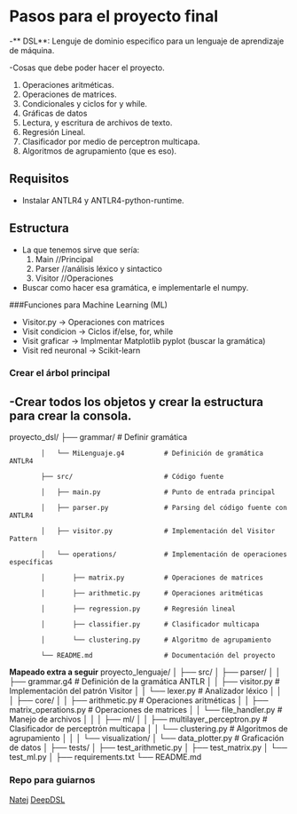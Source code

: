 # Pasos para el proyecto final
-** DSL**:  Lenguje de dominio especifico para un lenguaje de aprendizaje de máquina.

-Cosas que debe poder hacer el proyecto.

1. Operaciones aritméticas.
2. Operaciones de matrices.
3. Condicionales y ciclos for y while.
5. Gráficas de datos
6. Lectura, y escritura de archivos de texto.
7. Regresión Lineal.
8. Clasificador por medio de perceptron multicapa.
9. Algoritmos de agrupamiento (que es eso).

## Requisitos
- Instalar ANTLR4 y ANTLR4-python-runtime.

## Estructura
- La que tenemos sirve que sería:
	1. Main //Principal
	2. Parser //análisis léxico y sintactico
	3. Visitor //Operaciones
- Buscar como hacer esa gramática, e implementarle el numpy.

###Funciones para Machine Learning (ML)
- Visitor.py -> Operaciones con matrices
- Visit condicion -> Ciclos if/else, for, while
- Visit graficar -> Implmentar Matplotlib pyplot (buscar la gramática)
- Visit red neuronal -> Scikit-learn


### Crear el árbol principal
-Crear todos los objetos y crear la estructura para crear la consola.
- 
proyecto_dsl/
                ├── grammar/                   # Definir gramática

            │   └── MiLenguaje.g4          # Definición de gramática ANTLR4

            ├── src/                       # Código fuente

            │   ├── main.py                # Punto de entrada principal

            │   ├── parser.py              # Parsing del código fuente con ANTLR4

            │   ├── visitor.py             # Implementación del Visitor Pattern

            │   └── operations/            # Implementación de operaciones específicas

            │       ├── matrix.py          # Operaciones de matrices

            │       ├── arithmetic.py      # Operaciones aritméticas

            │       ├── regression.py      # Regresión lineal

            │       ├── classifier.py      # Clasificador multicapa

            │       └── clustering.py      # Algoritmo de agrupamiento

            └── README.md                  # Documentación del proyecto

**Mapeado extra a seguir** 
proyecto_lenguaje/
│
├── src/
│   ├── parser/
│   │   ├── grammar.g4           # Definición de la gramática ANTLR
│   │   ├── visitor.py            # Implementación del patrón Visitor
│   │   └── lexer.py              # Analizador léxico
│   │
│   ├── core/
│   │   ├── arithmetic.py         # Operaciones aritméticas
│   │   ├── matrix_operations.py  # Operaciones de matrices
│   │   └── file_handler.py       # Manejo de archivos
│   │
│   ├── ml/
│   │   ├── multilayer_perceptron.py  # Clasificador de perceptrón multicapa
│   │   └── clustering.py             # Algoritmos de agrupamiento
│   │
│   └── visualization/
│       └── data_plotter.py       # Graficación de datos
│
├── tests/
│   ├── test_arithmetic.py
│   ├── test_matrix.py
│   └── test_ml.py
│
├── requirements.txt
└── README.md

### Repo para guiarnos
[Natej](https://github.com/natej/dsl "Natej")
[DeepDSL](https://github.com/deepdsl/deepdsl "DeepDSL")

